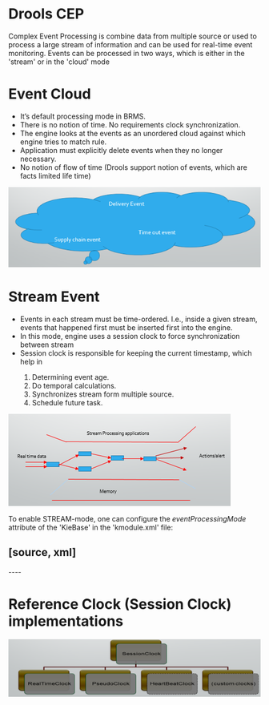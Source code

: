 # Drools CEP

Complex Event Processing is combine data from multiple source or used to process a large stream of information and can be used for real-time event monitoring. Events can be processed in two ways, which is either in the 'stream' or in the 'cloud' mode

# Event Cloud 
<ul>
<li>It’s default processing mode in BRMS.</li>
   <li>There is no notion of time. No requirements clock synchronization.</li>
<li>The engine looks at the events as an unordered cloud against which engine tries to match rule.</li>
<li>Application must explicitly delete events when they no longer necessary.</li>
<li>No notion of flow of time (Drools support notion of events, which are facts limited life time)</li>
</ul>

![Cloud Event](https://github.com/rameshpk/drools_cep/blob/master/image/Event.png)

# Stream Event
<ul>
<li>Events in each stream must be time-ordered. I.e., inside a given stream, events that happened first must be inserted first into the engine.</li>
<li>In this mode, engine uses a session clock to force synchronization between stream</li>
<li>Session clock is responsible for keeping the current timestamp, which help in </li>
   <ol> <li>Determining event age.</li>
    <li>Do temporal calculations.</li>
    <li>Synchronizes stream form multiple source.</li>
    <li>Schedule future task.</li></ol>
</ul>

![Stream Event](https://github.com/rameshpk/drools_cep/blob/master/image/Stream.png)

To enable STREAM-mode, one can configure the _eventProcessingMode_ attribute of the 'KieBase' in the 'kmodule.xml' file:

[source, xml]
----
<?xml version="1.0" encoding="UTF-8"?>
<kmodule xmlns="http://jboss.org/kie/6.0.0/kmodule">
    <kbase name="rules" equalsBehavior="equality" eventProcessingMode="stream" packages="rules">
        <ksession name="cepConfigKsessionPseudoClock" clockType="pseudo"/>
        <ksession name="cepConfigKsessionRealtimeClock" clockType="realtime"/>
    </kbase>
</kmodule>
----

# Reference Clock (Session Clock) implementations

![Clock](https://github.com/rameshpk/drools_cep/blob/master/image/Clock.png)
